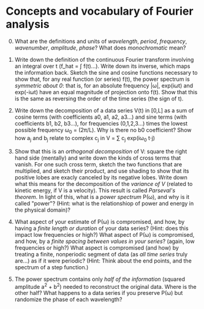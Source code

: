 # Concepts and vocabulary of Fourier analysis

0. What are the definitions and units of _wavelength_, _period_, _frequency_,  _wavenumber_, _amplitude_, _phase_? What does _monochromatic_ mean? 

1. Write down the definition of the continuous Fourier transform involving an integral over t (f_hat = ∫ f(t)...). Write down its inverse, which maps the information back. Sketch the sine and cosine functions necessary to show that, for any real function (or series) f(t), the power spectrum is _symmetric about 0_: that is, for an absolute frequency |ω|, exp(iωt) and exp(-iωt) have an equal magnitude of projection onto f(t). Show that this is the same as reversing the order of the time series (the sign of t). 

3. Write down the decomposition of a data series V(t) in [0,L] as a sum of cosine terms (with coefficients a0, a1, a2, a3...) and sine terms (with coefficients b1, b2, b3...), for frequencies (0,1,2,3...) times the lowest possible frequency ω<sub>0</sub> = (2π/L).  Why is there no b0 coefficient? Show how a<sub>j</sub> and b<sub>j</sub> relate to complex c<sub>j</sub> in V = ∑ c<sub>j</sub> exp(iω<sub>0</sub> t⋅j)

4. Show that this is an _orthogonal decomposition_ of V: square the right hand side (mentally) and write down the kinds of cross terms that vanish. For one such cross term, sketch the two functions that are multiplied, and sketch their product, and use shading to show that its positive lobes are exacly canceled by its negative lobes. Write down what this means for the decomposition of the _variance of V_ (related to kinetic energy, if V is a velocity). This result is called _Parseval's theorem_. In light of this, what is a _power spectrum_ P(ω), and why is it called "power"? (Hint: what is the relationshiop of power and energy in the physical domain)?

5.  What aspect of your estimate of P(ω) is compromised, and how, by having a _finite length or duration_ of your data series? (Hint: does this impact low frequencies or high?)  What aspect of P(ω) is compromised, and how, by a _finite spacing between values in your series_? (again, low frequencies or high?) What aspect is compromised (and how) by treating a finite, nonperiodic segment of data (as _all time series_ truly are...) as if it were periodic? (Hint: Think about the end points, and the spectrum of a step function.) 

6. The power spectrum contains only _half of the information_ (squared amplitude a<sup>2</sup> + b<sup>2</sup>) needed to reconstruct the original data. Where is the other half? What happens to a data series if you preserve P(ω) but randomize the phase of each wavelength? 

